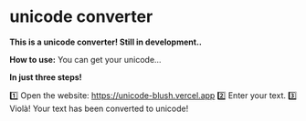# unicode converter
**This is a unicode converter! Still in development..**

__How to use:__
You can get your unicode...

**In just three steps!**

1️⃣ Open the website: https://unicode-blush.vercel.app
2️⃣ Enter your text.
3️⃣ Violà! Your text has been converted to unicode!
